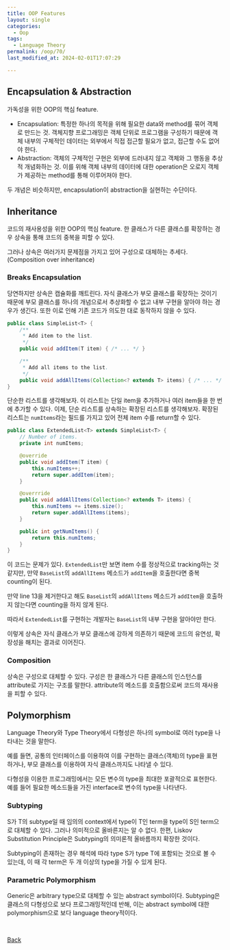 ```yaml
---
title: OOP Features
layout: single
categories:
  - Oop
tags:
  - Language Theory
permalink: /oop/70/
last_modified_at: 2024-02-01T17:07:29

---
```


## Encapsulation & Abstraction

가독성을 위한 OOP의 핵심 feature.

- Encapsulation: 특정한 하나의 목적을 위해 필요한 data와 method를 묶어 객체로 만드는 것.
객체지향 프로그래밍은 객체 단위로 프로그램을 구성하기 때문에 객체 내부의 구체적인 데이터는 외부에서 직접 접근할 필요가 없고, 접근할 수도 없어야 한다.
- Abstraction: 객체의 구체적인 구현은 외부에 드러내지 않고 객체와 그 행동을 추상적 개념화하는 것.
이를 위해 객체 내부의 데이터에 대한 operation은 오로지 객체가 제공하는 method를 통해 이루어져야 한다.

두 개념은 비슷하지만, encapsulation이 abstraction을 실현하는 수단이다.

## Inheritance

코드의 재사용성을 위한 OOP의 핵심 feature.
한 클래스가 다른 클래스를 확장하는 경우 상속을 통해 코드의 중복을 피할 수 있다.

그러나 상속은 여러가지 문제점을 가지고 있어 구성으로 대체하는 추세다.
(Composition over inheritance)

### Breaks Encapsulation

당연하지만 상속은 캡슐화를 깨트린다. 자식 클래스가 부모 클래스를 확장하는 것이기 때문에 부모 클래스를 하나의 개념으로서 추상화할 수 없고 내부 구현을 알아야 하는 경우가 생긴다.
또한 이로 인해 기존 코드가 의도한 대로 동작하지 않을 수 있다.

```java
public class SimpleList<T> {
    /**
     * Add item to the list.
     */
    public void addItem(T item) { /* ... */ }

    /**
     * Add all items to the list.
     */
    public void addAllItems(Collection<? extends T> items) { /* ... */ }
}
```

단순한 리스트를 생각해보자. 이 리스트는 단일 item을 추가하거나 여러 item들을 한 번에 추가할 수 있다.
이제, 단순 리스트를 상속하는 확장된 리스트를 생각해보자.
확장된 리스트는 `numItems`라는 필드를 가지고 있어 전체 item 수를 return할 수 있다.

```java
public class ExtendedList<T> extends SimpleList<T> {
    // Number of items.
    private int numItems;

    @override
    public void addItem(T item) {
        this.numItems++;
        return super.addItem(item);
    }

    @overrride
    public void addAllItems(Collection<? extends T> items) {
        this.numItems += items.size();
        return super.addAllItems(items);
    }

    public int getNumItems() {
        return this.numItems;
    }
}
```

이 코드는 문제가 있다. `ExtendedList`만 보면 item 수를 정상적으로 tracking하는 것 같지만,
만약 `BaseList`의 `addAllItems` 메소드가 `addItem`을 호출한다면 중복 counting이 된다.

만약 line 13을 제거한다고 해도 `BaseList`의 `addAllItems` 메소드가 `addItem`을 호출하지 않는다면 counting을 하지 않게 된다.

따라서 `ExtendedList`를 구현하는 개발자는 `BaseList`의 내부 구현을 알아야만 한다.

이렇게 상속은 자식 클래스가 부모 클래스에 강하게 의존하기 때문에 코드의 유연성, 확장성을 해치는 결과로 이어진다.

### Composition

상속은 구성으로 대체할 수 있다.
구성은 한 클래스가 다른 클래스의 인스턴스를 attribute로 가지는 구조를 말한다.
attribute의 메소드를 호출함으로써 코드의 재사용을 피할 수 있다.

## Polymorphism

Language Theory와 Type Theory에서 다형성은 하나의 symbol로 여러 type을 나타내는 것을 말한다.

예를 들면, 공통의 인터페이스를 이용하여 이를 구현하는 클래스(객체)의 type을 표현하거나,
부모 클래스를 이용하여 자식 클래스까지도 나타낼 수 있다.

다형성을 이용한 프로그래밍에서는 모든 변수의 type을 최대한 포괄적으로 표현한다.
예를 들어 필요한 메소드들을 가진 interface로 변수의 type을 나타낸다.

### Subtyping

S가 T의 subtype일 때 임의의 context에서 type이 T인 term을 type이 S인 term으로 대체할 수 있다.
그러나 의미적으로 올바른지는 알 수 없다.
한편, Liskov Substitution Principle은 Subtyping의 의미론적 올바름까지 확장한 것이다.

Subtyping이 존재하는 경우 해석에 따라 type S가 type T에 포함되는 것으로 볼 수 있는데,
이 때 각 term은 두 개 이상의 type을 가질 수 있게 된다.

### Parametric Polymorphism

Generic은 arbitrary type으로 대체할 수 있는 abstract symbol이다.
Subtyping은 클래스의 다형성으로 보다 프로그래밍적인데 반해,
이는 abstract symbol에 대한 polymorphism으로 보다 language theory적이다.

<br>

[Back](/oop/)